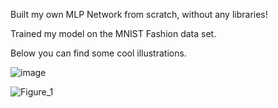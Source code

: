 Built my own MLP Network from scratch, without any libraries! 

Trained my model on the MNIST Fashion data set.

Below you can find some cool illustrations.

![image](https://github.com/user-attachments/assets/8a0c3e18-01d6-4ade-b157-fca7ffd5b3b0)

![Figure_1](https://github.com/user-attachments/assets/04030194-ba19-4412-906b-5dd5416e5ee5)
